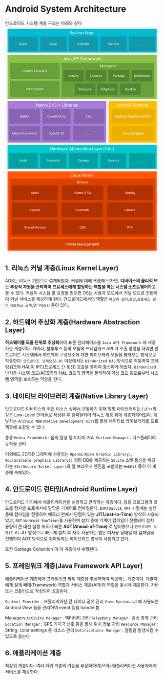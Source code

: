 # Android System Architecture

안드로이드 시스템 계층 구조는 아래와 같다
![Hierachy](../resources/image/android_system_hierachy.png)

## 1. 리눅스 커널 계층(Linux Kernel Layer)

AOS는 리눅스 기반으로 설계되었다.
커널에 대해 복습해 보자면, **디바이스의 물리적 또는 추상적 자원을 관리하며 프로세스에게 할당하는 역할을 하는 시스템 소프트웨어**라고 볼 수 있다.
커널이 시스템 콜 요청을 받으면 OS는 사용자 모드에서 커널 모드로 전환하여 커널 서비스를 제공하게 된다.
안드로이드에서의 역할은 `메모리 관리`,`보안`,`프로세스 관리`,`네트워크 스택`,`멀티태스킹` 등이 있다.

## 2. 하드웨어 추상화 계층(Hardware Abstraction Layer)

**하드웨어를 모듈 단위로 추상화**하여 표준 인터페이스를 `Java API Framework` 에 제공하는 계층이다.
카메라, 블루투스 등의 모듈에 프레임워크 API 가 호출 명령을 내리면 안드로이드 시스템에서 하드웨어 구성요소에 대한 라이브러리 모듈을 불러오는 방식으로 작동한다.
`안드로이드 오레오(8.0)` 이상에서는 `Binderized HAL` 방식으로 작동하여 프레임워크와 HAL이 IPC(프로세스 간 통신) 호출을 통하여 통신하게 되었다.
`Binderized` 방식은 시스템 코드(AOSP)와 HAL 코드의 영역을 분리하여 악성 코드 등으로부터 시스템 영역을 보호하는 역할을 한다.

## 3. 네이티브 라이브러리 계층(Native Library Layer)

안드로이드 디바이스의 적은 리소스 상에서 구동하기 위해 몇몇 라이브러리는 `C/C++`와 같은 Low-Level 언어들로 작성된 후 컴파일되어 리눅스 계층 위에 계층화되어있다.
개발자는 `Android NDK(Native Development Kit)`를 통해 네이티브 라이브러리를 프로젝트에 포함할 수 있다.

종류
`Media FrameWork` : 음악,영상 등 미디어 처리
`Surface Manager` : 디스플레이의 동작을 관리

이외에도 2D/3D 그래픽에 사용되는 `OpenGL(Open Graphic Library)`, `SGL(Scalable Graphics Library))`
경량 DB를 제공하는 `SQLite`
소켓 통신을 제공하는 `SSL(Secure Socket Layer)`와
웹 브라우저 엔진을 포함하는 `WebKit` 등이 이 계층에 속해있다.

## 4. 안드로이드 런타임(Android Runtime Layer)

안드로이드 기기에서 애플리케이션을 실행하고 관리하는 계층이다.
응용 프로그램의 코드를 장치별 프로세서에 알맞은 기계어로 컴파일한다.
`DVM(Dalvik VM)` 시절에는 실행 중에 컴파일을 진행하여 메모리 면에서 단점이 있는 **JIT(Just-In-Time)** 방식이 사용되었고,
`ART(Android RunTime)`를 사용하며 설치 중에 기계어 컴파일이 진행되어 설치 용량이 큰 대신 실행 속도가 빠른 **AOT(Ahead-of-Time)** 로 넘어왔으나
`안드로이드 누가(7.0)` JIT 방식으로 빠르게 설치 후 자주 사용하는 앱은 미사용 상태일 때 컴파일을 진행하여 AOT 방식으로 컴파일되는 하이브리드 방식이 사용되고 있다.

또한 Garbage Collection 이 이 계층에서 수행된다.

## 5. 프레임워크 계층(Java Framework API Layer)

애플리케이션 계층에게 프레임워크 하위 계층을 추상화하여 제공하는 계층이다.
개발자에게 설계 뼈대(Framework) 역할과 서비스 제공(API)의 역할을 동시에 제공한다.
자바 또는 코틀린으로 작성되어 호출된다.

`Content Provider` : 애플리케이션 간 데이터 공유 관리
`View System` : UI 에 사용되는 Android View 들을 관리하여 event 등을 handle 함

Managers
`Activity Manager` :  액티비티 관리
`Telephony Manager` : 음성 통화 관리
`Location Manager` : GPS,기지국 신호 등을 통해 위치 정보 관리
`Resource Manager` : String, color settings 등 리소스 관리
`Notifications Manager` : 알림을 발생시킬 수 있도록 돕는다

## 6. 애플리케이션 계층

최상위 계층이다. 여러 하위 계층의 기능을 추상화하여(모아) 애플리케이션 사용자에게 서비스를 제공한다.
